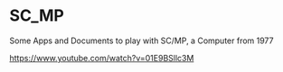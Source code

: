 # SC_MP
Some Apps and Documents to play with SC/MP, a Computer from 1977

https://www.youtube.com/watch?v=01E9BSllc3M

